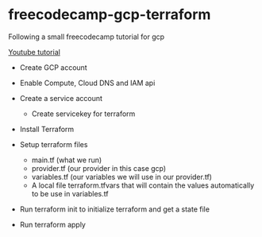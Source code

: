 # freecodecamp-gcp-terraform
Following a small freecodecamp tutorial for gcp

[Youtube tutorial](https://youtu.be/VCayKl82Lt8)
- Create GCP account
- Enable Compute, Cloud DNS and IAM api
- Create a service account
    - Create servicekey for terraform 
- Install Terraform
- Setup terraform files
    - main.tf (what we run)
    - provider.tf (our provider in this case gcp)
    - variables.tf (our variables we will use in our provider.tf)
    - A local file terraform.tfvars that will contain the values automatically to be use in variables.tf

- Run terraform init to initialize terraform and get a state file
- Run terraform apply